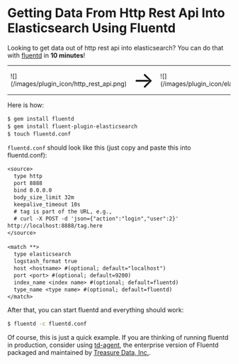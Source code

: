 # Getting Data From Http Rest Api Into Elasticsearch Using Fluentd

Looking to get data out of http rest api into elasticsearch? You can do that with [fluentd](//fluentd.org) in **10 minutes**!

<table>
  <td>![](/images/plugin_icon/http_rest_api.png)</td>
  <td><span style="font-size:50px">&#8594;</span></td>
  <td>![](/images/plugin_icon/elasticsearch.png)</td>
</table>

Here is how:

```bash
$ gem install fluentd
$ gem install fluent-plugin-elasticsearch
$ touch fluentd.conf
```

`fluentd.conf` should look like this (just copy and paste this into fluentd.conf):


    <source>
      type http
      port 8888
      bind 0.0.0.0
      body_size_limit 32m
      keepalive_timeout 10s
      # tag is part of the URL, e.g.,
      # curl -X POST -d 'json={"action":"login","user":2}' http://localhost:8888/tag.here
    </source>

    <match **>
      type elasticsearch
      logstash_format true
      host <hostname> #(optional; default="localhost")
      port <port> #(optional; default=9200)
      index_name <index name> #(optional; default=fluentd)
      type_name <type name> #(optional; default=fluentd)
    </match>

After that, you can start fluentd and everything should work:

```bash
$ fluentd -c fluentd.conf
```

Of course, this is just a quick example. If you are thinking of running fluentd in production, consider using [td-agent](//docs.treasure-data.com/articles/td-agent), the enterprise version of Fluentd packaged and maintained by [Treasure Data, Inc.](//www.treasure-data.com).
